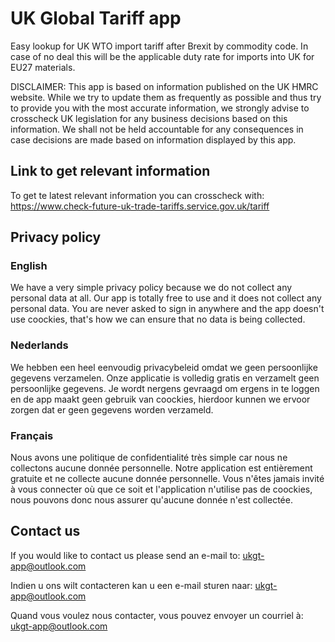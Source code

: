 # UK Global Tariff app

Easy lookup for UK WTO import tariff after Brexit by commodity code. In case of no deal this will be the applicable duty rate for imports into UK for EU27    materials.


DISCLAIMER:
This app is based on information published on the UK HMRC website. While we try to update them as frequently as possible and thus try to provide you with the most accurate information, we strongly advise to crosscheck UK legislation for any business decisions based on this information. We shall not be held accountable for any consequences in case decisions are made based on information displayed by this app. 

## Link to get relevant information

To get te latest relevant information you can crosscheck with: https://www.check-future-uk-trade-tariffs.service.gov.uk/tariff

## Privacy policy

### English

We have a very simple privacy policy because we do not collect any personal data at all. Our app is totally free to use and it does not collect any personal data. You are never asked to sign in anywhere and the app doesn't use coockies, that's how we can ensure that no data is being collected.

### Nederlands

We hebben een heel eenvoudig privacybeleid omdat we geen persoonlijke gegevens verzamelen. Onze applicatie is volledig gratis en verzamelt geen persoonlijke gegevens. Je wordt nergens gevraagd om ergens in te loggen en de app maakt geen gebruik van coockies, hierdoor kunnen we ervoor zorgen dat er geen gegevens worden verzameld.

### Français

Nous avons une politique de confidentialité très simple car nous ne collectons aucune donnée personnelle. Notre application est entièrement gratuite et ne collecte aucune donnée personnelle. Vous n'êtes jamais invité à vous connecter où que ce soit et l'application n'utilise pas de coockies, nous pouvons donc nous assurer qu'aucune donnée n'est collectée.

## Contact us

If you would like to contact us please send an e-mail to: ukgt-app@outlook.com

Indien u ons wilt contacteren kan u een e-mail sturen naar: ukgt-app@outlook.com

Quand vous voulez nous contacter, vous pouvez envoyer un courriel à: ukgt-app@outlook.com
